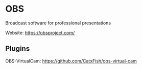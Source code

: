 # OBS
Broadcast software for professional presentations

Website: <https://obsproject.com/>

## Plugins

OBS-VirtualCam: <https://github.com/CatxFish/obs-virtual-cam>